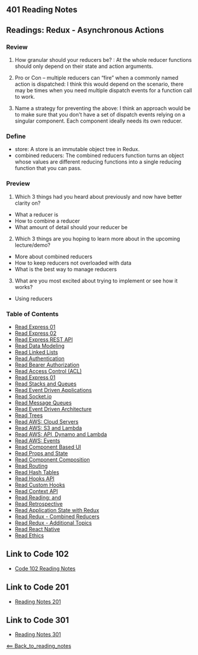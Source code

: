 ## 401 Reading Notes

## Readings: Redux - Asynchronous Actions

### Review

1. How granular should your reducers be? : At the whole reducer functions should only depend on their state and action arguments.

2. Pro or Con – multiple reducers can “fire” when a commonly named action is dispatched: I think this would depend on the scenario, there may be times when you need multiple dispatch events for a function call to work.

3. Name a strategy for preventing the above: I think an approach would be to make sure that you don't have a set of dispatch events relying on a singular component. Each component ideally needs its own reducer.

### Define

- store: A store is an immutable object tree in Redux.
- combined reducers: The combined reducers function turns an object whose values are different reducing functions into a single reducing function that you can pass.

### Preview

1. Which 3 things had you heard about previously and now have better clarity on?

- What a reducer is
- How to combine a reducer
- What amount of detail should your reducer be

2. Which 3 things are you hoping to learn more about in the upcoming lecture/demo?

- More about combined reducers
- How to keep reducers not overloaded with data
- What is the best way to manage reducers

3. What are you most excited about trying to implement or see how it works?

- Using reducers

### Table of Contents

- [Read Express 01](01_Reading.md)
- [Read Express 02](02_Reading.md)
- [Read Express REST API](03_Reading.md)
- [Read Data Modeling](04_Reading.md)
- [Read Linked Lists](05_Reading.md)
- [Read Authentication](06_Reading.md)
- [Read Bearer Authorization](07_Reading.md)
- [Read Access Control (ACL)](08_Reading.md)
- [Read Express 01](09_Reading.md)
- [Read Stacks and Queues](10_Reading.md)
- [Read Event Driven Applications](11_Reading.md)
- [Read Socket.io](12_Reading.md)
- [Read Message Queues](13_Reading.md)
- [Read Event Driven Architecture](14_Reading.md)
- [Read Trees](15_Reading.md)
- [Read AWS: Cloud Servers](16_Reading.md)
- [Read AWS: S3 and Lambda](17_Reading.md)
- [Read AWS: API, Dynamo and Lambda](18_Reading.md)
- [Read AWS: Events](19_Reading.md)
- [Read Component Based UI](26_Reading.md)
- [Read Props and State](27_Reading.md)
- [Read Component Composition](28_Reading.md)
- [Read Routing](29_Reading.md)
- [Read Hash Tables](30_Reading.md)
- [Read Hooks API](31_Reading.md)
- [Read Custom Hooks](32_Reading.md)
- [Read Context API](33_Reading.md)
- [Read Reading: <Login /> and <Auth />](34_Reading.md)
- [Read Retrospective](35_Reading.md)
- [Read Application State with Redux](36_Reading.md)
- [Read Redux - Combined Reducers](37_Reading.md)
- [Read Redux - Additional Topics](39_Reading.md)
- [Read React Native](41_Reading.md)
- [Read Ethics](42_Reading.md)

## Link to Code 102

- [Code 102 Reading Notes](https://jtaisey389.github.io/reading-notes/)

## Link to Code 201

- [Reading Notes 201](https://jtaisey389.github.io/reading-notes201.md/)

## Link to Code 301

- [Reading Notes 301](jtaisey389.github.io/reading-notes301.md/)

[<== Back_to_reading_notes](jtaisey389.github.io/401_readingnotes.md/)
